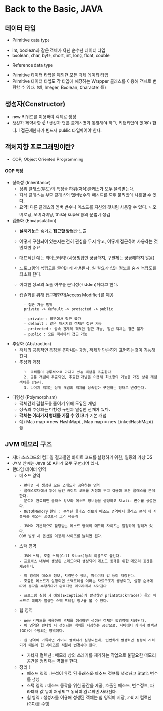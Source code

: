 # Back to the Basic, JAVA

## 데이터 타입
*  Primitive data type
  - int, boolean과 같은 객체가 아닌 순수한 데이터 타입
  - boolean, char, byte, short, int, long, float, double

  * Reference data type
  - Primitive 데이터 타입을 제외한 모든 객체 데이터 타입
  - Primitive 데이터 타입도 각 타입에 해당하는 Wrapper 클래스를 이용해 객체로 변환할 수 있다. (예, Integer, Boolean, Character 등)

## 생성자(Constructor)
  - new 키워드를 이용하여 객체로 생성
  - 생성자 제약사항 ☝️
    ! 생성자 명은 클래스명과 동일해야 하고, 리턴타입이 없어야 한다.
    ! 접근제한자가 반드시 public 타입이어야 한다.


## 객체지향 프로그래밍이란?
- OOP, Object Oriented Programming


#### OOP 특징
  - 상속성 (Inheritance)
    - 상위 클래스(부모)의 특징을 하위(자식)클래스가 모두 물려받는다.
    - 자식 클래스는 부모 클래스의 멤버변수와 메소드를 모두 물려받아 사용할 수 있다.
    - 요약!
    다른 클래스의 멤버 변수나 메소드를 자신의 것처럼 사용할 수 있다.
    ⭐️ 오버로딩, 오버라이딩, this와 super 등의 문법이 생김
  - 캡슐화 (Encapsulation)
    - <b>실제기능</b>은 숨기고 <b>접근할 방법</b>만 노출
    - 어떻게 구현되어 있는지는 전혀 관심을 두지 않고, 어떻게 접근하여 사용하는 것인지만 중요
    - 대표적인 예는 라이브러리! (사용방법만 궁금하지, 구현체는 궁금해하지 않음)
    - 프로그램의 복잡도를 줄이는데 사용된다. 알 필요가 없는 정보를 숨겨 복잡도를 최소화 한다.
    - 이러한 정보의 노출 여부를 은닉성(Hidden)이라고 한다.
    - 캡슐화를 위해 접근제한자(Access Modifier)를 제공

      ```
        - 접근 가능 범위
        private -> default -> protected -> public

        - private : 외부에서 접근 불가
        - default : 같은 패키지의 객체만 접근 가능
        - protected : 상속 관계의 객체만 접근 가능, 일반 객체는 접근 불가
        - public : 모든 객체에서 접근 가능
      ```
  - 추상화 (Abstraction)
    - 객체의 공통적인 특징을 뽑아내는 과정, 객체가 단순하게 표현하는것이 가능해진다.
    - 추상화 과정
      ```
        1. 객체들이 공통적으로 가지고 있는 개념을 추출한다.
        2. 공통 개념이 추출되면, 추출한 개념을 이용해 최소한의 기능을 가진 상위 개념 객체를 만든다.
        3. 나머지 객체는 상위 개념의 객체를 상속받아 구현하는 형태로 변경한다.
      ```
  - 다형성 (Polymorphism)
    - 객체간의 결합도를 줄이기 위해 도입된 개념
    - 상속과 추상화는 다형성 구현과 밀접한 관계가 있다.
    - <b>객체는 여러가지 형태를 가질 수 있다!</b>가 기본 개념
    - 예) Map map = new HashMap(), Map map = new LinkedHashMap() 등

## JVM 메모리 구조
- 자바 소스코드의 컴파일 결과물인 바이트 코드를 실행하기 위한, 일종의 가상 OS
- JVM 안에는 Java SE API가 모두 구현되어 있다.
- 런타임 데이터 영역
  - 메소드 영역
    ```
    - 런타임 시 생성된 모든 스레드가 공유하는 영역
    - 클래스로더에서 읽어 들인 바이트 코드를 저장해 두고 이용해 모든 클래스를 분석한다.
    - 분석이 완료되면 클래스 정보와 메소드 정보등을 생성하고 Static 변수를 생성한다.
    - OutOfMemory 원인 : 분석된 클래스 정보가 메소드 영역에서 클래스 분석 때 사용하는 메모리 공간보다 크기 때문에

    - JVM이 기본적으로 할당받는 메소드 영역의 메모리 자이즈는 일정하게 정해져 있다.
    OOM 발생 시 옵션을 이용해 사이즈를 늘리면 된다.
    ```
  - 스택 영역
    ```
    - JVM 스택, 호출 스택(Call Stack)등의 이름으로 불린다.
    - 프로세스 내부에 생성된 스레드마다 생성되며 메소드 동작을 위한 메모리 공간을 제공한다.

    - 이 영역에 메소드 정보, 지역변수 정보, 파라미터 값 등이 저장된다.
    - 호출된 메소드가 실행되면 스택프레임 이라는 자료구조가 생성되고, 실행 순서에 따라 동작을 수행하다가 완료되면 메모리에서 사라진다.

    - 프로그램 실행 시 예외(Exception)가 발생하면 printStackTrace() 등의 메소드로 예외가 발생한 스택 프레임 정보를 볼 수 있다.
    ```
  - 힙 영역
    ```
    - new 키워드를 이용하여 객체를 생성하면 생성된 객체는 힙영역에 저장된다.
    - 이 영역은 런타임 시 생성되는 객체를 저장하는 공간으로, 자바에서 가비지 컬렉션(GC)이 수행되는 영역이다.

    - 힙 영역이 가득차면 가비지 컬렉터가 실행되는데, 빈번하게 발생하면 성능이 저하되기 때문에 힙 사이즈를 적절히 변경해야 한다.
    ```
    - 가비지 컬렉션 : 메모리 상의 쓰레기를 제거하는 작업으로 불필요한 메모리 공간을 정리하는 역할을 한다.
  - 정리 !
    - 메소드 영역 : 분석이 완료 된 클래스와 메소드 정보를 생성하고 Static 변수를 생성
    - 스택 영역 : 메소드 동작을 위한 공간을 제공, 호출된 메소드, 변수정보, 파라미터 값 등이 저장되고 동작이 완료되면 사라진다.
    - 힙 영역 : 생성자를 이용해 성생된 객체는 힙 영역에 저장, 가비지 컬렉션(GC)를 수행
